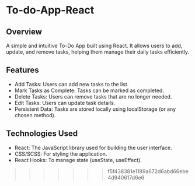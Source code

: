 # To-do-App-React
## Overview
A simple and intuitive To-Do App built using React. It allows users to add, update, and remove tasks, helping them manage their daily tasks efficiently.

## Features
- Add Tasks: Users can add new tasks to the list.
- Mark Tasks as Complete: Tasks can be marked as completed.
- Delete Tasks: Users can remove tasks that are no longer needed.
- Edit Tasks: Users can update task details.
- Persistent Data: Tasks are stored locally using localStorage (or any chosen method).
## Technologies Used
- React: The JavaScript library used for building the user interface.
- CSS/SCSS: For styling the application.
- React Hooks: To manage state (useState, useEffect).
>>>>>>> f5f438381e1189a672d6abd66ebe4d940617d6e6
